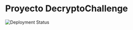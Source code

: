 # Proyecto DecryptoChallenge

![Deployment Status](https://img.shields.io/badge/deployment-unknown-lightgrey)

